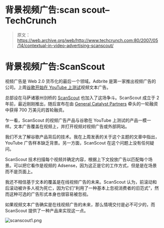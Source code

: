 # 背景视频广告:scan scout–TechCrunch

> 原文：<https://web.archive.org/web/http://www.techcrunch.com:80/2007/05/14/contextual-in-video-advertising-scanscout/>

# 背景视频广告:ScanScout

视频广告是 Web 2.0 货币化的最后一个领域。Adbrite 是第一家推出视频广告的公司。上周[谷歌开始在 YouTube 上测试](https://web.archive.org/web/20220808124651/http://www.beta.techcrunch.com/2007/05/11/youtube-video-advertising-no-pre-roll-no-context/)视频文本广告。

总部设在马萨诸塞州剑桥的 [ScanScout](https://web.archive.org/web/20220808124651/http://www.scanscout.com/) 也加入了这场争斗。ScanScout 成立于 2 年前，最近刚刚推出，随后宣布在由 [General Catalyst Partners](https://web.archive.org/web/20220808124651/http://www.generalcatalyst.com/) 牵头的一轮融资中获得 700 万美元的首轮融资。

乍一看，ScanScout 的视频广告产品与谷歌在 YouTube 上测试的产品一模一样。文本广告覆盖在视频上，并打开视频对视频广告或外部网站。

我们不太了解谷歌产品背后的技术。我在上周发表的关于这个主题的文章中指出，YouTube 广告样本缺乏背景。另一方面，ScanScout 在这个问题上没有任何疑问。

ScanScout 技术扫描每个视频并确定内容，根据上下文投放广告以匹配每个场景。可以把它看作是视频的 Adsense，因为这正是它的工作方式，但是是在场景而不是页面上。

我还不相信基于文本的覆盖是在线视频广告的未来。ScanScout 认为，前滚动和后滚动被许多人视为死亡，因为它们“利用了一种基本上忽视消费者的旧范式”，然而这种可选的广告形式本身也很容易被忽视。

如果视频文本广告确实是在线视频广告的未来，那么情境交付是必不可少的，而 ScanScout 提供了一种产品来实现这一点。

![scanscout1.png](img/d43821ba29d8880f54dde1ee45cdb4b2.png)